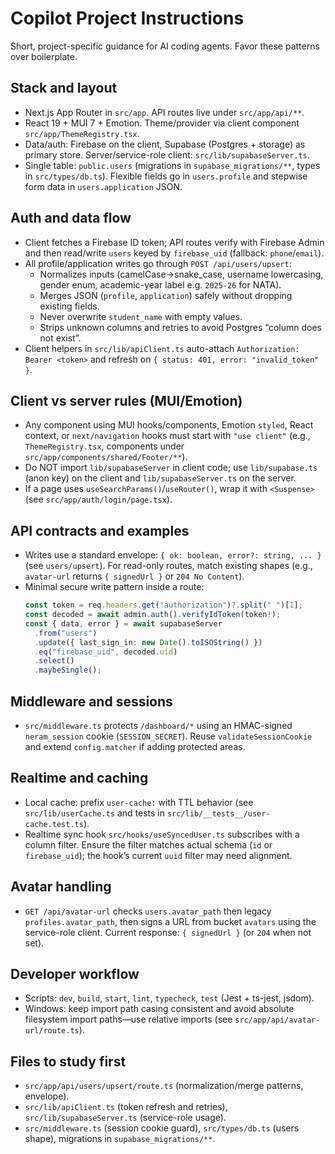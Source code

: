 # Copilot Project Instructions

Short, project-specific guidance for AI coding agents. Favor these patterns over boilerplate.

## Stack and layout

- Next.js App Router in `src/app`. API routes live under `src/app/api/**`.
- React 19 + MUI 7 + Emotion. Theme/provider via client component `src/app/ThemeRegistry.tsx`.
- Data/auth: Firebase on the client, Supabase (Postgres + storage) as primary store. Server/service-role client: `src/lib/supabaseServer.ts`.
- Single table: `public.users` (migrations in `supabase_migrations/**`, types in `src/types/db.ts`). Flexible fields go in `users.profile` and stepwise form data in `users.application` JSON.

## Auth and data flow

- Client fetches a Firebase ID token; API routes verify with Firebase Admin and then read/write `users` keyed by `firebase_uid` (fallback: `phone`/`email`).
- All profile/application writes go through `POST /api/users/upsert`:
  - Normalizes inputs (camelCase→snake_case, username lowercasing, gender enum, academic-year label e.g. `2025-26` for NATA).
  - Merges JSON (`profile`, `application`) safely without dropping existing fields.
  - Never overwrite `student_name` with empty values.
  - Strips unknown columns and retries to avoid Postgres “column does not exist”.
- Client helpers in `src/lib/apiClient.ts` auto-attach `Authorization: Bearer <token>` and refresh on `{ status: 401, error: "invalid_token" }`.

## Client vs server rules (MUI/Emotion)

- Any component using MUI hooks/components, Emotion `styled`, React context, or `next/navigation` hooks must start with `"use client"` (e.g., `ThemeRegistry.tsx`, components under `src/app/components/shared/Footer/**`).
- Do NOT import `lib/supabaseServer` in client code; use `lib/supabase.ts` (anon key) on the client and `lib/supabaseServer.ts` on the server.
- If a page uses `useSearchParams()`/`useRouter()`, wrap it with `<Suspense>` (see `src/app/auth/login/page.tsx`).

## API contracts and examples

- Writes use a standard envelope: `{ ok: boolean, error?: string, ... }` (see `users/upsert`). For read-only routes, match existing shapes (e.g., `avatar-url` returns `{ signedUrl }` or `204 No Content`).
- Minimal secure write pattern inside a route:
  ```ts
  const token = req.headers.get("authorization")?.split(" ")[1];
  const decoded = await admin.auth().verifyIdToken(token!);
  const { data, error } = await supabaseServer
    .from("users")
    .update({ last_sign_in: new Date().toISOString() })
    .eq("firebase_uid", decoded.uid)
    .select()
    .maybeSingle();
  ```

## Middleware and sessions

- `src/middleware.ts` protects `/dashboard/*` using an HMAC-signed `neram_session` cookie (`SESSION_SECRET`). Reuse `validateSessionCookie` and extend `config.matcher` if adding protected areas.

## Realtime and caching

- Local cache: prefix `user-cache:` with TTL behavior (see `src/lib/userCache.ts` and tests in `src/lib/__tests__/user-cache.test.ts`).
- Realtime sync hook `src/hooks/useSyncedUser.ts` subscribes with a column filter. Ensure the filter matches actual schema (`id` or `firebase_uid`); the hook’s current `uuid` filter may need alignment.

## Avatar handling

- `GET /api/avatar-url` checks `users.avatar_path` then legacy `profiles.avatar_path`, then signs a URL from bucket `avatars` using the service-role client. Current response: `{ signedUrl }` (or `204` when not set).

## Developer workflow

- Scripts: `dev`, `build`, `start`, `lint`, `typecheck`, `test` (Jest + ts-jest, jsdom).
- Windows: keep import path casing consistent and avoid absolute filesystem import paths—use relative imports (see `src/app/api/avatar-url/route.ts`).

## Files to study first

- `src/app/api/users/upsert/route.ts` (normalization/merge patterns, envelope).
- `src/lib/apiClient.ts` (token refresh and retries), `src/lib/supabaseServer.ts` (service-role usage).
- `src/middleware.ts` (session cookie guard), `src/types/db.ts` (users shape), migrations in `supabase_migrations/**`.
